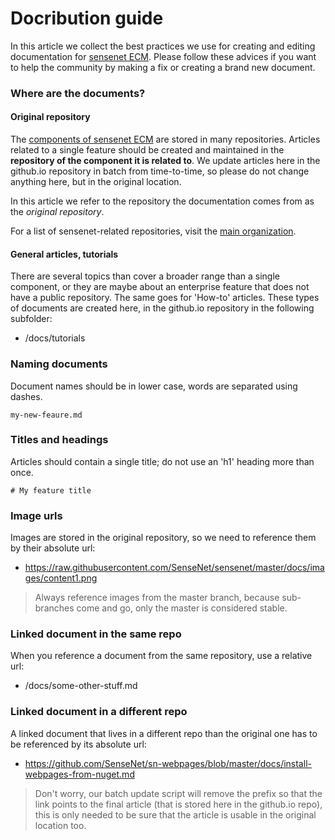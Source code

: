 # Docribution guide
In this article we collect the best practices we use for creating and editing documentation for [sensenet ECM](https://github.com/SenseNet/sensenet). Please follow these advices if you want to help the community by making a fix or creating a brand new document.

### Where are the documents?

#### Original repository
The [components of sensenet ECM](/docs/sensenet-components) are stored in many repositories. Articles related to a single feature should be created and maintained in the **repository of the component it is related to**. We update articles here in the github.io repository in batch from time-to-time, so please do not change anything here, but in the original location.

In this article we refer to the repository the documentation comes from as the *original repository*.

For a list of sensenet-related repositories, visit the [main organization](https://github.com/SenseNet).

#### General articles, tutorials
There are several topics than cover a broader range than a single component, or they are maybe about an enterprise feature that does not have a public repository. The same goes for 'How-to' articles. These types of documents are created here, in the github.io repository in the following subfolder:
- /docs/tutorials
 
### Naming documents
Document names should be in lower case, words are separated using dashes.

`my-new-feaure.md`

### Titles and headings
Articles should contain a single title; do not use an 'h1' heading more than once.

`# My feature title`

### Image urls
Images are stored in the original repository, so we need to reference them by their absolute url:
- https://raw.githubusercontent.com/SenseNet/sensenet/master/docs/images/content1.png
> Always reference images from the master branch, because sub-branches come and go, only the master is considered stable.

### Linked document in the same repo
When you reference a document from the same repository, use a relative url:
- /docs/some-other-stuff.md

### Linked document in a different repo
A linked document that lives in a different repo than the original one has to be referenced by its absolute url:
- https://github.com/SenseNet/sn-webpages/blob/master/docs/install-webpages-from-nuget.md
>Don't worry, our batch update script will remove the prefix so that the link points to the final article (that is stored here in the github.io repo), this is only needed to be sure that the article is usable in the original location too.